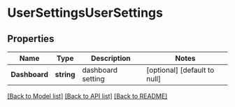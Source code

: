 # UserSettingsUserSettings

## Properties
Name | Type | Description | Notes
------------ | ------------- | ------------- | -------------
**Dashboard** | **string** | dashboard setting | [optional] [default to null]

[[Back to Model list]](../README.md#documentation-for-models) [[Back to API list]](../README.md#documentation-for-api-endpoints) [[Back to README]](../README.md)


